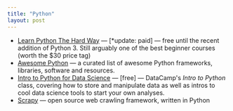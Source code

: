 ```yaml
---
title: "Python"
layout: post
---
```


- [Learn Python The Hard Way](https://learncodethehardway.org/python/) — [*update: paid] — free until the recent addition of Python 3. Still arguably one of the best beginner courses (worth the $30 price tag)
- [Awesome Python](https://awesome-python.com/) — a curated list of awesome Python frameworks, libraries, software and resources.
- [Intro to Python for Data Science](https://www.datacamp.com/courses/intro-to-python-for-data-science) — [free] — DataCamp's *Intro to Python* class, covering how to store and manipulate data as well as intros to cool data science tools to start your own analyses.
- [Scrapy](https://scrapy.org/) — open source web crawling framework, written in Python
